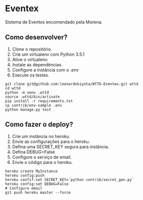 # Eventex

Sistema de Eventos encomendado pela Morena.

## Como desenvolver?

1. Clone o repositório.
2. Crie um virtualenv com Python 3.5.1
3. Ative o virtualenv.
4. Instale as dependências.
5. Configure a instância com o .env
6. Execute os testes.

```console
git clone git@github.com:leonardokiyota/WTTD-Eventex.git wttd
cd wttd
python -m venv .wttd
source .wttd/bin/activate
pip install -r requirements.txt
cp contrib/env-sample .env
python manage.py test
```

## Como fazer o deploy?

1. Crie um instância no heroku.
2. Envie as configurações para o heroku.
3. Defina uma SECRET_KEY segura para instância.
4. Defina DEBUG=False
5. Configure o serviço de email.
6. Envie o código para o heroku.

```console
heroku create MyInstance
heroku config:push
heroku confif:set SECRET_KEY=`python contrib/secret_gen.py`
heroku config:set DEBUG=False
# Configuro email
git push heroku master --force
```
